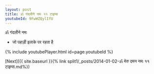 ```yaml
---
layout: post
title: ॐ गंदलीने नमः ११ टाइम्स
youtubeId: 9FwWZQylIfU
---
```

 
 
 ॐ गंदलीने नमः  
 
 -  जो पहाड़ी इलाके पर रहता है 
 
  
 
  
 
 
 
 
 
 


{% include youtubePlayer.html id=page.youtubeId %}
 
[Next]({{ site.baseurl }}{% link  split1/_posts/2014-01-02-ॐ मेरु दमन नमः ११ टाइम्स.md%})
 
